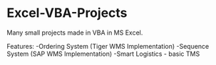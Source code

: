 # Excel-VBA-Projects
Many small projects made in VBA in MS Excel.

Features:
-Ordering System (Tiger WMS Implementation)
-Sequence System (SAP WMS Implementation)
-Smart Logistics - basic TMS